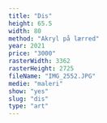 ```yaml
---
title: "Dis"
height: 65.5
width: 80
method: "Akryl på lærred"
year: 2021
price: "3000"
rasterWidth: 3362
rasterHeight: 2725
fileName: "IMG_2552.JPG"
medie: "maleri"
show: "yes"
slug: "dis"
type: "art"
---
```


